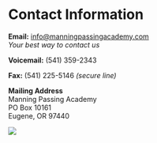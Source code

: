 Contact Information
===================

**Email:** [info@manningpassingacademy.com](mailto:info@manningpassingacademy.com)  
*Your best way to contact us*

**Voicemail:** (541) 359-2343

**Fax:** (541) 225-5146 *(secure line)*

**Mailing Address**  
Manning Passing Academy  
PO Box 10161  
Eugene, OR 97440

<img src="/images/contact-us.jpg" class="img-responsive img-thumbnail">
